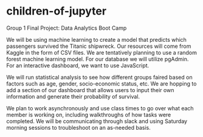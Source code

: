 # children-of-jupyter
Group 1 Final Project: Data Analytics Boot Camp

We will be using machine learning to create a model that predicts which passengers survived the Titanic shipwreck. Our resources will come from Kaggle in the form of CSV files. We are tentatively planning to use a random forest machine learning model. For our database we will utilize pgAdmin. For an interactive dashboard, we want to use JavaScript.

We will run statistical analysis to see how different groups faired based on factors such as age, gender, socio-economic status, etc. We are hopping to add a section of our dashboard that allows users to input their own information and generate their probability of survival.

We plan to work asynchronously and use class times to go over what each member is working on, including walkthroughs of how tasks were completed. We will be communicating through slack and using Saturday morning sessions to troubleshoot on an as-needed basis.

